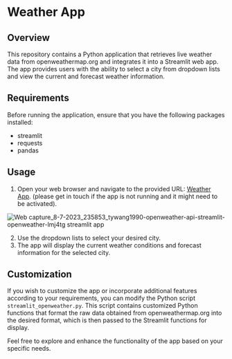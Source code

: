 # Weather App

## Overview

This repository contains a Python application that retrieves live weather data from openweathermap.org and integrates it into a Streamlit web app. The app provides users with the ability to select a city from dropdown lists and view the current and forecast weather information.

## Requirements

Before running the application, ensure that you have the following packages installed:

- streamlit
- requests
- pandas

## Usage

1. Open your web browser and navigate to the provided URL: [Weather App](https://tywang1990-openweather-api-streamlit-openweather-lmj4tg.streamlit.app/). (please get in touch if the app is not running and it might need to be activated).

![Web capture_8-7-2023_235853_tywang1990-openweather-api-streamlit-openweather-lmj4tg streamlit app](https://github.com/TyWang1990/openweather_API/assets/111158867/9ea59449-9626-479c-a064-7a7532215530)

2. Use the dropdown lists to select your desired city.
3. The app will display the current weather conditions and forecast information for the selected city.

## Customization

If you wish to customize the app or incorporate additional features according to your requirements, you can modify the Python script `streamlit_openweather.py`. This script contains customized Python functions that format the raw data obtained from openweathermap.org into the desired format, which is then passed to the Streamlit functions for display.

Feel free to explore and enhance the functionality of the app based on your specific needs.


